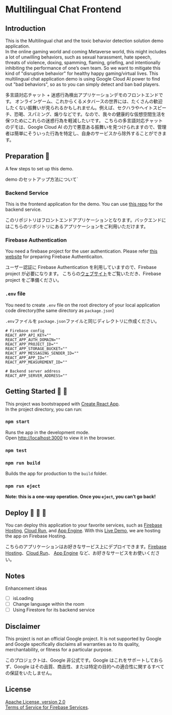 # Multilingual Chat Frontend
## Introduction
This is the Multilingual chat and the toxic behavior detection solution demo application.\
In the online gaming world and coming Metaverse world, this might includes a lot of unwilling behaviors, such as sexual harassment, hate speech, threats of violence, doxing, spamming, flaming, griefing, and intentionally inhibiting the performance of one’s own team. So we want to mitigate this kind of "disruptive behavior" for healthy happy gaming/virtual lives.
This multilingual chat application demo is using Google Cloud AI power to find out "bad behaviors", so as to you can simply detect and ban bad players.

多言語対応チャット + 迷惑行為検出アプリケーションデモのフロントエンドです。
オンラインゲーム、これからくるメタバースの世界には、たくさんの歓迎したくない振舞いが見られるかもしれません。例えば、セクハラやヘイトスピーチ、恐喝、スパミング、煽りなどです。なので、我々の健康的な仮想空間生活を保つためにこれらの迷惑行為を軽減したいです。
こちらの多言語対応チャットのデモは、Google Cloud AI の力で悪意ある振舞いを見つけられますので、管理者は簡単にそういった行為を特定し、自身のサービスから除外することができます。

## Preparation  🚀
A few steps to set up this demo.

demo のセットアップ方法について`
### Backend Service
This is the frontend application for the demo. You can use [this repo](https://github.com/Wonha/multilingual-chat.git) for the backend service.

このリポジトリはフロントエンドアプリケーションとなります。バックエンドにはこちらのリポジトリにあるアプリケーションをご利用いただけます。

### Firebase Authentication
You need a firebase project for the user authentication.
Please refer [this website](https://firebase.google.com/docs/auth) for preparing Firebase Authenticaiton.

ユーザー認証に Firebase Authentication を利用していますので、Firebase project が必要になります。
こちらの[ウェブサイト](https://firebase.google.com/docs/auth)をご覧いただき、Firebase project をご準備ください。

### `.env` file
You need to create `.env` file on the root directory of your local application code directory(the same directory as `package.json`)

`.env`ファイルを `package.json`ファイルと同じディレクトリに作成ください。

```
# Firebase config
REACT_APP_API_KEY=""
REACT_APP_AUTH_DOMAIN=""
REACT_APP_PROJECT_ID=""
REACT_APP_STORAGE_BUCKET=""
REACT_APP_MESSAGING_SENDER_ID=""
REACT_APP_APP_ID=""
REACT_APP_MEASUREMENT_ID=""

# Backend server address
REACT_APP_SERVER_ADDRESS=""
```

## Getting Started 🚀 🚀
This project was bootstrapped with [Create React App](https://github.com/facebook/create-react-app).\
In the project directory, you can run:

### `npm start`

Runs the app in the development mode.  
Open [http://localhost:3000](http://localhost:3000) to view it in the browser.

### `npm test`

### `npm run build`

Builds the app for production to the `build` folder.

### `npm run eject`

**Note: this is a one-way operation. Once you `eject`, you can’t go back!**

## Deploy  🚀 🚀 🚀
You can deploy this application to your favorite services, such as [Firebase Hosting](https://firebase.google.com/docs/hosting/quickstart), [Cloud Run](https://cloud.google.com/build/docs/deploying-builds/deploy-cloud-run), and [App Engine](https://cloud.google.com/build/docs/deploying-builds/deploy-appengine).
With this [Live Demo](https://m10lchat-antidote-demo.web.app/), we are hosting the app on Firebase Hosting.

こちらのアプリケーションはお好きなサービス上にデプロイできます。[Firebase Hosting](https://firebase.google.com/docs/hosting/quickstart)、[Cloud Run](https://cloud.google.com/build/docs/deploying-builds/deploy-cloud-run)、 [App Engine](https://cloud.google.com/build/docs/deploying-builds/deploy-appengine) など、お好きなサービスをお使いください。

## Notes
Enhancement ideas
- [ ] isLoading
- [ ] Change language within the room
- [ ] Using Firestore for its backend service

## Disclaimer
This project is not an official Google project. It is not supported by Google and Google specifically disclaims all warranties as to its quality, merchantability, or fitness for a particular purpose.

このプロジェクトは、Google 非公式です。Google はこれをサポートしておらず、Google はその品質、商品性、または特定の目的への適合性に関するすべての保証をいたしません。

## License
[Apache License, version 2.0](http://www.apache.org/licenses/LICENSE-2.0)  
[Terms of Service for Firebase Services](https://firebase.google.com/terms/).
